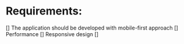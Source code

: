 # Requirements:

[] The application should be developed with mobile-first approach
[] Performance
[] Responsive design
[]
